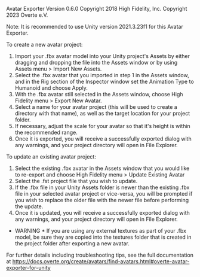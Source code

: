 Avatar Exporter
Version 0.6.0
Copyright 2018 High Fidelity, Inc.
Copyright 2023 Overte e.V.

Note: It is recommended to use Unity version 2021.3.23f1 for this Avatar Exporter.

To create a new avatar project:
1. Import your .fbx avatar model into your Unity project's Assets by either dragging and dropping the file into the Assets window or by using Assets menu > Import New Assets.
2. Select the .fbx avatar that you imported in step 1 in the Assets window, and in the Rig section of the Inspector window set the Animation Type to Humanoid and choose Apply. 
3. With the .fbx avatar still selected in the Assets window, choose High Fidelity menu > Export New Avatar.
4. Select a name for your avatar project (this will be used to create a directory with that name), as well as the target location for your project folder.
5. If necessary, adjust the scale for your avatar so that it's height is within the recommended range.
6. Once it is exported, you will receive a successfully exported dialog with any warnings, and your project directory will open in File Explorer.

To update an existing avatar project:
1. Select the existing .fbx avatar in the Assets window that you would like to re-export and choose High Fidelity menu > Update Existing Avatar
2. Select the .fst project file that you wish to update.
3. If the .fbx file in your Unity Assets folder is newer than the existing .fbx file in your selected avatar project or vice-versa, you will be prompted if you wish to replace the older file with the newer file before performing the update.
4. Once it is updated, you will receive a successfully exported dialog with any warnings, and your project directory will open in File Explorer.

* WARNING *
If you are using any external textures as part of your .fbx model, be sure they are copied into the textures folder that is created in the project folder after exporting a new avatar.

For further details including troubleshooting tips, see the full documentation at https://docs.overte.org/create/avatars/find-avatars.html#overte-avatar-exporter-for-unity

